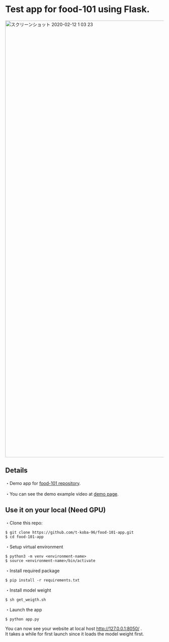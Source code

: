 # Test app for food-101 using Flask.

<img width="1389" alt="スクリーンショット 2020-02-12 1 03 23" src="https://user-images.githubusercontent.com/38309191/74254281-9368a100-4d33-11ea-863f-cca55121ace9.png">



## Details  

・Demo app for [food-101 repository](https://github.com/t-koba-96/food-101). 

・You can see the demo example video at [demo page](https://t-koba-96.github.io/app/food-101-app/).

## Use it on your local (Need GPU)

・Clone this repo:

`$ git clone https://github.com/t-koba-96/food-101-app.git`  
`$ cd food-101-app`

・Setup virtual environment

`$ python3 -m venv <environment-name>`  
`$ source <environment-name>/bin/activate`

・Install required package  

`$ pip install -r requirements.txt`

・Install model weight

`$ sh get_weigth.sh `

・Launch the app  

`$ python app.py`

You can now see your website at local host  http://127.0.0.1:8050/ .  
It takes a while for first launch since it loads the model weight first.

